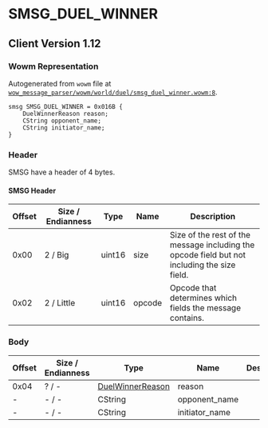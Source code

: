 # SMSG_DUEL_WINNER

## Client Version 1.12

### Wowm Representation

Autogenerated from `wowm` file at [`wow_message_parser/wowm/world/duel/smsg_duel_winner.wowm:8`](https://github.com/gtker/wow_messages/tree/main/wow_message_parser/wowm/world/duel/smsg_duel_winner.wowm#L8).
```rust,ignore
smsg SMSG_DUEL_WINNER = 0x016B {
    DuelWinnerReason reason;
    CString opponent_name;
    CString initiator_name;
}
```
### Header

SMSG have a header of 4 bytes.

#### SMSG Header

| Offset | Size / Endianness | Type   | Name   | Description |
| ------ | ----------------- | ------ | ------ | ----------- |
| 0x00   | 2 / Big           | uint16 | size   | Size of the rest of the message including the opcode field but not including the size field.|
| 0x02   | 2 / Little        | uint16 | opcode | Opcode that determines which fields the message contains.|

### Body

| Offset | Size / Endianness | Type | Name | Description | Comment |
| ------ | ----------------- | ---- | ---- | ----------- | ------- |
| 0x04 | ? / - | [DuelWinnerReason](duelwinnerreason.md) | reason |  |  |
| - | - / - | CString | opponent_name |  |  |
| - | - / - | CString | initiator_name |  |  |

